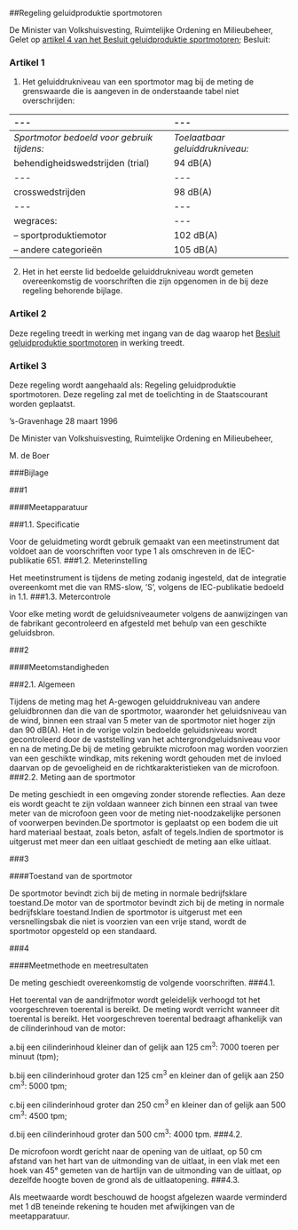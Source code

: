 <meta http-equiv='Content-Type' content='text/html; charset=utf-8' />

##Regeling geluidproduktie sportmotoren

De Minister van Volkshuisvesting, Ruimtelijke Ordening en Milieubeheer,  
Gelet op [artikel 4 van het Besluit geluidproduktie sportmotoren](../../../../../AMvB/besluit/geluidproduktie/sportmotoren/BWBR0007578/README.md);
Besluit:    

### Artikel 1  

1.  Het geluiddrukniveau van een sportmotor mag bij de meting de grenswaarde die is aangeven in de onderstaande tabel niet overschrijden: 

| --- | --- |
|:---|:---|
|*Sportmotor bedoeld voor gebruik tijdens:* | *Toelaatbaar geluiddrukniveau:* |
|behendigheidswedstrijden (trial) |94 dB(A) |
| --- | --- |
|crosswedstrijden |98 dB(A) |
| --- | --- |
|wegraces: | --- |
|– sportproduktiemotor |102 dB(A) |
|– andere categorieën |105 dB(A) |

2.  Het in het eerste lid bedoelde geluiddrukniveau wordt gemeten overeenkomstig de voorschriften die zijn opgenomen in de bij deze regeling behorende bijlage.   

### Artikel 2  

Deze regeling treedt in werking met ingang van de dag waarop het [Besluit geluidproduktie sportmotoren](../../../../../AMvB/besluit/geluidproduktie/sportmotoren/BWBR0007578/README.md) in werking treedt.  

### Artikel 3  

Deze regeling wordt aangehaald als: Regeling geluidproduktie sportmotoren. 
Deze regeling zal met de toelichting in de Staatscourant worden geplaatst.   

’s-Gravenhage 
28 maart 1996    

De 
Minister van Volkshuisvesting, Ruimtelijke Ordening en Milieubeheer, 

M. de Boer   

###Bijlage 

###1 

####Meetapparatuur

###1.1. Specificatie

Voor de geluidmeting wordt gebruik gemaakt van een meetinstrument dat voldoet aan de voorschriften voor type 1 als omschreven in de IEC-publikatie 651.
###1.2. Meterinstelling

Het meetinstrument is tijdens de meting zodanig ingesteld, dat de integratie overeenkomt met die van RMS-slow, ’S’, volgens de IEC-publikatie bedoeld in 1.1.
###1.3. Metercontrole

Voor elke meting wordt de geluidsniveaumeter volgens de aanwijzingen van de fabrikant gecontroleerd en afgesteld met behulp van een geschikte geluidsbron.

###2 

####Meetomstandigheden

###2.1. Algemeen

Tijdens de meting mag het A-gewogen geluiddrukniveau van andere geluidbronnen dan die van de sportmotor, waaronder het geluidsniveau van de wind, binnen een straal van 5 meter van de sportmotor niet hoger zijn dan 90 dB(A). Het in de vorige volzin bedoelde geluidsniveau wordt gecontroleerd door de vaststelling van het achtergrondgeluidsniveau voor en na de meting.De bij de meting gebruikte microfoon mag worden voorzien van een geschikte windkap, mits rekening wordt gehouden met de invloed daarvan op de gevoeligheid en de richtkarakteristieken van de microfoon.
###2.2. Meting aan de sportmotor

De meting geschiedt in een omgeving zonder storende reflecties. Aan deze eis wordt geacht te zijn voldaan wanneer zich binnen een straal van twee meter van de microfoon geen voor de meting niet-noodzakelijke personen of voorwerpen bevinden.De sportmotor is geplaatst op een bodem die uit hard materiaal bestaat, zoals beton, asfalt of tegels.Indien de sportmotor is uitgerust met meer dan een uitlaat geschiedt de meting aan elke uitlaat. 

###3 

####Toestand van de sportmotor

De sportmotor bevindt zich bij de meting in normale bedrijfsklare toestand.De motor van de sportmotor bevindt zich bij de meting in normale bedrijfsklare toestand.Indien de sportmotor is uitgerust met een versnellingsbak die niet is voorzien van een vrije stand, wordt de sportmotor opgesteld op een standaard. 

###4 

####Meetmethode en meetresultaten

De meting geschiedt overeenkomstig de volgende voorschriften.
###4.1.

Het toerental van de aandrijfmotor wordt geleidelijk verhoogd tot het voorgeschreven toerental is bereikt. De meting wordt verricht wanneer dit toerental is bereikt. Het voorgeschreven toerental bedraagt afhankelijk van de cilinderinhoud van de motor:

a.bij een cilinderinhoud kleiner dan of gelijk aan 125 cm<sup>3</sup>: 7000 toeren per minuut (tpm);

b.bij een cilinderinhoud groter dan 125 cm<sup>3</sup> en kleiner dan of gelijk aan 250 cm<sup>3</sup>: 5000 tpm;

c.bij een cilinderinhoud groter dan 250 cm<sup>3</sup> en kleiner dan of gelijk aan 500 cm<sup>3</sup>: 4500 tpm;

d.bij een cilinderinhoud groter dan 500 cm<sup>3</sup>: 4000 tpm.
###4.2.

De microfoon wordt gericht naar de opening van de uitlaat, op 50 cm afstand van het hart van de uitmonding van de uitlaat, in een vlak met een hoek van 45° gemeten van de hartlijn van de uitmonding van de uitlaat, op dezelfde hoogte boven de grond als de uitlaatopening.
###4.3.

Als meetwaarde wordt beschouwd de hoogst afgelezen waarde verminderd met 1 dB teneinde rekening te houden met afwijkingen van de meetapparatuur.

